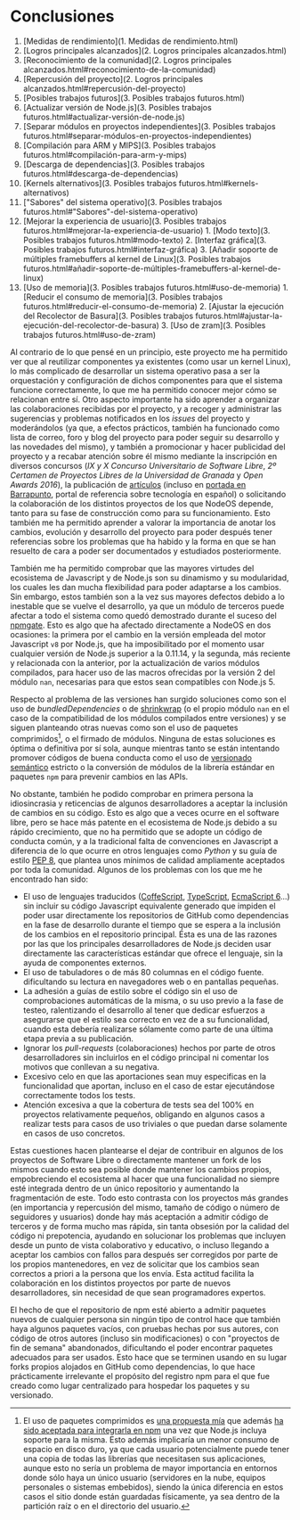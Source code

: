# Conclusiones

1. [Medidas de rendimiento](1. Medidas de rendimiento.html)
2. [Logros principales alcanzados](2. Logros principales alcanzados.html)
  1. [Reconocimiento de la comunidad](2. Logros principales alcanzados.html#reconocimiento-de-la-comunidad)
  2. [Repercusión del proyecto](2. Logros principales alcanzados.html#repercusión-del-proyecto)
3. [Posibles trabajos futuros](3. Posibles trabajos futuros.html)
  1. [Actualizar versión de Node.js](3. Posibles trabajos futuros.html#actualizar-versión-de-node.js)
  2. [Separar módulos en proyectos independientes](3. Posibles trabajos futuros.html#separar-módulos-en-proyectos-independientes)
  3. [Compilación para ARM y MIPS](3. Posibles trabajos futuros.html#compilación-para-arm-y-mips)
  4. [Descarga de dependencias](3. Posibles trabajos futuros.html#descarga-de-dependencias)
  5. [Kernels alternativos](3. Posibles trabajos futuros.html#kernels-alternativos)
  6. ["Sabores" del sistema operativo](3. Posibles trabajos futuros.html#"Sabores"-del-sistema-operativo)
  7. [Mejorar la experiencia de usuario](3. Posibles trabajos futuros.html#mejorar-la-experiencia-de-usuario)
    1. [Modo texto](3. Posibles trabajos futuros.html#modo-texto)
    2. [Interfaz gráfica](3. Posibles trabajos futuros.html#interfaz-gráfica)
    3. [Añadir soporte de múltiples framebuffers al kernel de Linux](3. Posibles trabajos futuros.html#añadir-soporte-de-múltiples-framebuffers-al-kernel-de-linux)
  8. [Uso de memoria](3. Posibles trabajos futuros.html#uso-de-memoria)
    1. [Reducir el consumo de memoria](3. Posibles trabajos futuros.html#reducir-el-consumo-de-memoria)
    2. [Ajustar la ejecución del Recolector de Basura](3. Posibles trabajos futuros.html#ajustar-la-ejecución-del-recolector-de-basura)
    3. [Uso de zram](3. Posibles trabajos futuros.html#uso-de-zram)


Al contrario de lo que pensé en un principio, este proyecto me ha permitido ver
que al reutilizar componentes ya existentes (como usar un kernel Linux), lo más
complicado de desarrollar un sistema operativo pasa a ser la orquestación y
configuración de dichos componentes para que el sistema funcione correctamente,
lo que me ha permitido conocer mejor cómo se relacionan entre sí. Otro aspecto
importante ha sido aprender a organizar las colaboraciones recibidas por el
proyecto, y a recoger y administrar las sugerencias y problemas notificados en
los *issues* del proyecto y moderándolos (ya que, a efectos prácticos, también
ha funcionado como lista de correo, foro y blog del proyecto para poder seguir
su desarrollo y las novedades del mismo), y también a promocionar y hacer
publicidad del proyecto y a recabar atención sobre él mismo mediante la
inscripción en diversos concursos (*IX y X Concurso Universitario de Software
Libre*, *2º Certamen de Proyectos Libres de la Universidad de Granada* y *Open
Awards 2016*), la publicación de
[artículos](http://dcjtech.info/topic/nodeos-1-0-rc1-press-note) (incluso en
[portada en Barrapunto](http://softlibre.barrapunto.com/article.pl?sid=16/03/05/1116259),
portal de referencia sobre tecnología en español) o solicitando la colaboración
de los distintos proyectos de los que NodeOS depende, tanto para su fase de
construcción como para su funcionamiento. Esto también me ha permitido aprender
a valorar la importancia de anotar los cambios, evolución y desarrollo del
proyecto para poder después tener referencias sobre los problemas que ha habido
y la forma en que se han resuelto de cara a poder ser documentados y estudiados
posteriormente.

También me ha permitido comprobar que las mayores virtudes del ecosistema de
Javascript y de Node.js son su dinamismo y su modularidad, los cuales les dan
mucha flexibilidad para poder adaptarse a los cambios. Sin embargo, estos
también son a la vez sus mayores defectos debido a lo inestable que se vuelve el
desarrollo, ya que un módulo de terceros puede afectar a todo el sistema como
quedó demostrado durante el suceso del
[npmgate](http://cryto.net/~joepie91/blog/2016/03/23/reflections-on-npm-gate-one-day-later).
Esto es algo que ha afectado directamente a NodeOS en dos ocasiones: la primera
por el cambio en la versión empleada del motor Javascript `v8` por Node.js, que
ha imposibilitado por el momento usar cualquier versión de Node.js superior a la
0.11.14, y la segunda, más reciente y relacionada con la anterior, por la
actualización de varios módulos compilados, para hacer uso de las macros
ofrecidas por la versión 2 del módulo `nan`, necesarias para que estos sean
compatibles con Node.js 5.

Respecto al problema de las versiones han surgido soluciones como son el uso de
*bundledDependencies* o de [shrinkwrap](https://docs.npmjs.com/cli/shrinkwrap)
(o el propio módulo `nan` en el caso de la compatibilidad de los módulos
compilados entre versiones) y se siguen planteando otras nuevas como son el uso
de paquetes comprimidos[^1], o el firmado de módulos. Ninguna de estas
soluciones es óptima o definitiva por sí sola, aunque mientras tanto se están
intentando promover códigos de buena conducta como el uso de
[versionado semántico](http://semver.org) estricto o la conversión de módulos de
la librería estándar en paquetes `npm` para prevenir cambios en las APIs.

No obstante, también he podido comprobar en primera persona la idiosincrasia y
reticencias de algunos desarrolladores a aceptar la inclusión de cambios en su
código. Esto es algo que a veces ocurre en el software libre, pero se hace más
patente en el ecosistema de Node.js debido a su rápido crecimiento, que no ha
permitido que se adopte un código de conducta común, y a la tradicional falta
de convenciones en Javascript a diferencia de lo que ocurre en otros lenguajes
como *Python* y su guía de estilo
[PEP 8](https://www.python.org/dev/peps/pep-0008), que plantea unos mínimos de
calidad ampliamente aceptados por toda la comunidad. Algunos de los problemas
con los que me he encontrado han sido:

* El uso de lenguajes traducidos ([CoffeScript](http://coffeescript.org),
  [TypeScript](http://www.typescriptlang.org),
  [EcmaScript 6](http://babeljs.io)...) sin incluir su código Javascript
  equivalente generado que impiden el poder usar directamente los repositorios
  de GitHub como dependencias en la fase de desarrollo durante el tiempo que se
  espera a la inclusión de los cambios en el repositorio principal. Ésta es una
  de las razones por las que los principales desarrolladores de Node.js deciden
  usar directamente las características estándar que ofrece el lenguaje, sin la
  ayuda de componentes externos.
* El uso de tabuladores o de más 80 columnas en el código fuente. dificultando
  su lectura en navegadores web o en pantallas pequeñas.
* La adhesión a guías de estilo sobre el código sin el uso de comprobaciones
  automáticas de la misma, o su uso previo a la fase de testeo, ralentizando el
  desarrollo al tener que dedicar esfuerzos a asegurarse que el estilo sea
  correcto en vez de a su funcionalidad, cuando esta debería realizarse
  sólamente como parte de una última etapa previa a su publicación.
* Ignorar los *pull-requests* (colaboraciones) hechos por parte de otros
  desarrolladores sin incluirlos en el código principal ni comentar los motivos
  que conllevan a su negativa.
* Excesivo celo en que las aportaciones sean muy especificas en la funcionalidad
  que aportan, incluso en el caso de estar ejecutándose correctamente todos los
  tests.
* Atención excesiva a que la cobertura de tests sea del 100% en proyectos
  relativamente pequeños, obligando en algunos casos a realizar tests para casos
  de uso triviales o que puedan darse solamente en casos de uso concretos.

Estas cuestiones hacen plantearse el dejar de contribuir en algunos de los
proyectos de Software Libre o directamente mantener un fork de los mismos cuando
esto sea posible donde mantener los cambios propios, empobreciendo el ecosistema
al hacer que una funcionalidad no siempre esté integrada dentro de un único
repositorio y aumentando la fragmentación de este. Todo esto contrasta con los
proyectos más grandes (en importancia y repercusión del mismo, tamaño de código
o número de seguidores y usuarios) donde hay más aceptación a admitir código de
terceros y de forma mucho mas rápida, sin tanta obsesión por la calidad del
código ni prepotencia, ayudando en solucionar los problemas que incluyen desde
un punto de vista colaborativo y educativo, o incluso llegando a aceptar los
cambios con fallos para después ser corregidos por parte de los propios
mantenedores, en vez de solicitar que los cambios sean correctos a priori a la
persona que los envía. Esta actitud facilita la colaboración en los distintos
proyectos por parte de nuevos desarrolladores, sin necesidad de que sean
programadores expertos.

El hecho de que el repositorio de npm esté abierto a admitir paquetes nuevos de
cualquier persona sin ningún tipo de control hace que también haya algunos
paquetes vacíos, con pruebas hechas por sus autores, con código de otros autores
(incluso sin modificaciones) o con "proyectos de fin de semana" abandonados,
dificultando el poder encontrar paquetes adecuados para ser usados. Esto hace
que se terminen usando en su lugar forks propios alojados en GitHub como
dependencias, lo que hace prácticamente irrelevante el propósito del registro
npm para el que fue creado como lugar centralizado para hospedar los paquetes y
su versionado.


[^1]: El uso de paquetes comprimidos es [una propuesta mía](https://github.com/nodejs/node/issues/1278) que además [ha sido aceptada para integrarla en npm](https://github.com/npm/npm/issues/7762) una vez que Node.js incluya soporte para la misma. Esto además implicaría un menor consumo de espacio en disco duro, ya que cada usuario potencialmente puede tener una copia de todas las librerías que necesitasen sus aplicaciones, aunque esto no sería un problema de mayor importancia en entornos donde sólo haya un único usuario (servidores en la nube, equipos personales o sistemas embebidos), siendo la única diferencia en estos casos el sitio donde están guardadas físicamente, ya sea dentro de la partición raíz o en el directorio del usuario.

